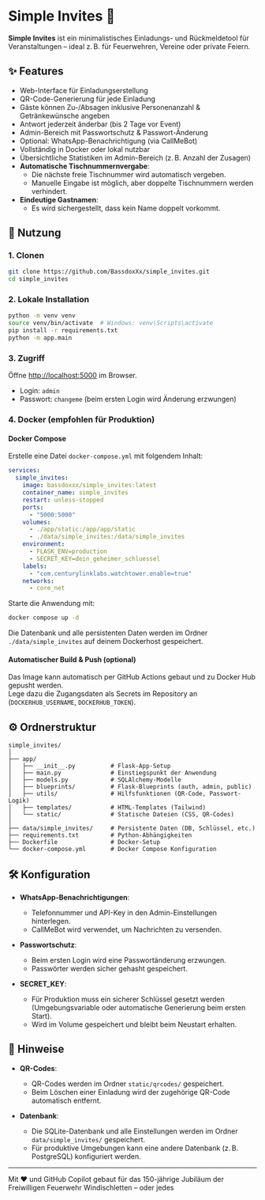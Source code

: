 # Simple Invites 🧾

**Simple Invites** ist ein minimalistisches Einladungs- und Rückmeldetool für Veranstaltungen – ideal z. B. für Feuerwehren, Vereine oder private Feiern.

## ✨ Features

- Web-Interface für Einladungserstellung
- QR-Code-Generierung für jede Einladung
- Gäste können Zu-/Absagen inklusive Personenanzahl & Getränkewünsche angeben
- Antwort jederzeit änderbar (bis 2 Tage vor Event)
- Admin-Bereich mit Passwortschutz & Passwort-Änderung
- Optional: WhatsApp-Benachrichtigung (via CallMeBot)
- Vollständig in Docker oder lokal nutzbar
- Übersichtliche Statistiken im Admin-Bereich (z. B. Anzahl der Zusagen)
- **Automatische Tischnummernvergabe**:
  - Die nächste freie Tischnummer wird automatisch vergeben.
  - Manuelle Eingabe ist möglich, aber doppelte Tischnummern werden verhindert.
- **Eindeutige Gastnamen**:
  - Es wird sichergestellt, dass kein Name doppelt vorkommt.

## 🚀 Nutzung

### 1. Clonen

```bash
git clone https://github.com/BassdoxXx/simple_invites.git
cd simple_invites
```

### 2. Lokale Installation

```bash
python -m venv venv
source venv/bin/activate  # Windows: venv\Scripts\activate
pip install -r requirements.txt
python -m app.main
```

### 3. Zugriff

Öffne [http://localhost:5000](http://localhost:5000) im Browser.

- Login: `admin`
- Passwort: `changeme` (beim ersten Login wird Änderung erzwungen)

### 4. Docker (empfohlen für Produktion)

#### Docker Compose

Erstelle eine Datei `docker-compose.yml` mit folgendem Inhalt:

```yaml
services:
  simple_invites:
    image: bassdoxxx/simple_invites:latest
    container_name: simple_invites
    restart: unless-stopped
    ports:
      - "5000:5000"
    volumes:
      - ./app/static:/app/app/static
      - ./data/simple_invites:/data/simple_invites
    environment:
      - FLASK_ENV=production
      - SECRET_KEY=dein_geheimer_schluessel
    labels:
      - "com.centurylinklabs.watchtower.enable=true"
    networks:
      - core_net
```

Starte die Anwendung mit:

```bash
docker compose up -d
```

Die Datenbank und alle persistenten Daten werden im Ordner `./data/simple_invites` auf deinem Dockerhost gespeichert.

#### Automatischer Build & Push (optional)

Das Image kann automatisch per GitHub Actions gebaut und zu Docker Hub gepusht werden.  
Lege dazu die Zugangsdaten als Secrets im Repository an (`DOCKERHUB_USERNAME`, `DOCKERHUB_TOKEN`).

## ⚙️ Ordnerstruktur

```
simple_invites/
│
├── app/
│   ├── __init__.py          # Flask-App-Setup
│   ├── main.py              # Einstiegspunkt der Anwendung
│   ├── models.py            # SQLAlchemy-Modelle
│   ├── blueprints/          # Flask-Blueprints (auth, admin, public)
│   ├── utils/               # Hilfsfunktionen (QR-Code, Passwort-Logik)
│   ├── templates/           # HTML-Templates (Tailwind)
│   └── static/              # Statische Dateien (CSS, QR-Codes)
│
├── data/simple_invites/     # Persistente Daten (DB, Schlüssel, etc.)
├── requirements.txt         # Python-Abhängigkeiten
├── Dockerfile               # Docker-Setup
└── docker-compose.yml       # Docker Compose Konfiguration
```

## 🛠️ Konfiguration

- **WhatsApp-Benachrichtigungen**:
  - Telefonnummer und API-Key in den Admin-Einstellungen hinterlegen.
  - CallMeBot wird verwendet, um Nachrichten zu versenden.

- **Passwortschutz**:
  - Beim ersten Login wird eine Passwortänderung erzwungen.
  - Passwörter werden sicher gehasht gespeichert.

- **SECRET_KEY**:
  - Für Produktion muss ein sicherer Schlüssel gesetzt werden (Umgebungsvariable oder automatische Generierung beim ersten Start).
  - Wird im Volume gespeichert und bleibt beim Neustart erhalten.

## 📖 Hinweise

- **QR-Codes**:
  - QR-Codes werden im Ordner `static/qrcodes/` gespeichert.
  - Beim Löschen einer Einladung wird der zugehörige QR-Code automatisch entfernt.

- **Datenbank**:
  - Die SQLite-Datenbank und alle Einstellungen werden im Ordner `data/simple_invites/` gespeichert.
  - Für produktive Umgebungen kann eine andere Datenbank (z. B. PostgreSQL) konfiguriert werden.

---

Mit ❤️ und GitHub Copilot gebaut für das 150-jährige Jubiläum der Freiwilligen Feuerwehr Windischletten – oder jedes